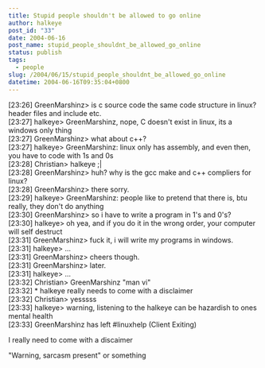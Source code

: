 ```yaml
---
title: Stupid people shouldn't be allowed to go online
author: halkeye
post_id: "33"
date: 2004-06-16
post_name: stupid_people_shouldnt_be_allowed_go_online
status: publish
tags:
  - people
slug: /2004/06/15/stupid_people_shouldnt_be_allowed_go_online
datetime: 2004-06-16T09:35:04+0800
---
```


[23:26] GreenMarshinz&gt; is c source code the same code structure in linux? header files and include etc.  
[23:27] halkeye&gt; GreenMarshinz, nope, C doesn't exist in linux, its a windows only thing  
[23:27] GreenMarshinz&gt; what about c++?  
[23:27] halkeye&gt; GreenMarshinz: linux only has assembly, and even then, you have to code with 1s and 0s  
[23:28] Christian&gt; halkeye ;|  
[23:28] GreenMarshinz&gt; huh? why is the gcc make and c++ compliers for linux?  
[23:28] GreenMarshinz&gt; there sorry.  
[23:29] halkeye&gt; GreenMarshinz: people like to pretend that there is, btu really, they don't do anything  
[23:30] GreenMarshinz&gt; so i have to write a program in 1's and 0's?  
[23:30] halkeye&gt; oh yea, and if you do it in the wrong order, your computer will self destruct  
[23:31] GreenMarshinz&gt; fuck it, i will write my programs in windows.  
[23:31] halkeye&gt; ...  
[23:31] GreenMarshinz&gt; cheers though.  
[23:31] GreenMarshinz&gt; later.  
[23:31] halkeye&gt; ...  
[23:32] Christian&gt; GreenMarshinz "man vi"  
[23:32] * halkeye really needs to come with a disclaimer  
[23:32] Christian&gt; yesssss  
[23:33] halkeye&gt; warning, listening to the halkeye can be hazardish to ones mental health  
[23:33] GreenMarshinz has left #linuxhelp (Client Exiting)

I really need to come with a discaimer  

"Warning, sarcasm present" or something
